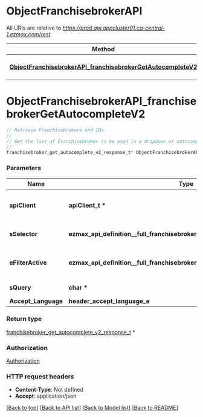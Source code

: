 # ObjectFranchisebrokerAPI

All URIs are relative to *https://prod.api.appcluster01.ca-central-1.ezmax.com/rest*

Method | HTTP request | Description
------------- | ------------- | -------------
[**ObjectFranchisebrokerAPI_franchisebrokerGetAutocompleteV2**](ObjectFranchisebrokerAPI.md#ObjectFranchisebrokerAPI_franchisebrokerGetAutocompleteV2) | **GET** /2/object/franchisebroker/getAutocomplete/{sSelector} | Retrieve Franchisebrokers and IDs


# **ObjectFranchisebrokerAPI_franchisebrokerGetAutocompleteV2**
```c
// Retrieve Franchisebrokers and IDs
//
// Get the list of Franchisebroker to be used in a dropdown or autocomplete control.
//
franchisebroker_get_autocomplete_v2_response_t* ObjectFranchisebrokerAPI_franchisebrokerGetAutocompleteV2(apiClient_t *apiClient, ezmax_api_definition__full_franchisebrokerGetAutocompleteV2_sSelector_e sSelector, ezmax_api_definition__full_franchisebrokerGetAutocompleteV2_eFilterActive_e eFilterActive, char *sQuery, header_accept_language_e Accept_Language);
```

### Parameters
Name | Type | Description  | Notes
------------- | ------------- | ------------- | -------------
**apiClient** | **apiClient_t \*** | context containing the client configuration |
**sSelector** | **ezmax_api_definition__full_franchisebrokerGetAutocompleteV2_sSelector_e** | The type of Franchisebrokers to return | 
**eFilterActive** | **ezmax_api_definition__full_franchisebrokerGetAutocompleteV2_eFilterActive_e** | Specify which results we want to display. | [optional] [default to &#39;Active&#39;]
**sQuery** | **char \*** | Allow to filter the returned results | [optional] 
**Accept_Language** | **header_accept_language_e** |  | [optional] 

### Return type

[franchisebroker_get_autocomplete_v2_response_t](franchisebroker_get_autocomplete_v2_response.md) *


### Authorization

[Authorization](../README.md#Authorization)

### HTTP request headers

 - **Content-Type**: Not defined
 - **Accept**: application/json

[[Back to top]](#) [[Back to API list]](../README.md#documentation-for-api-endpoints) [[Back to Model list]](../README.md#documentation-for-models) [[Back to README]](../README.md)

